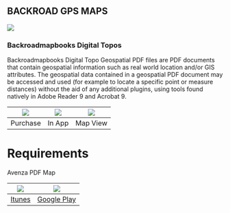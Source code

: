 ## BACKROAD GPS MAPS

![](http://www.backroadmapbooks.com/media/wysiwyg/parent-pages/Topo-Maps/2columns-titles-topo.jpg)

### Backroadmapbooks Digital Topos

Backroadmapbooks Digital Topo Geospatial PDF files are PDF documents that contain geospatial information such as real world location and/or GIS attributes.  The geospatial data contained in a geospatial PDF document may be accessed and used (for example to locate a specific point or measure distances) without the aid of any additional plugins, using tools found natively in Adobe Reader 9 and Acrobat 9.

|![](http://www.backroadmapbooks.com/media/wysiwyg/parent-pages/Topo-Maps/Avenza-Maps-Screenshots-01.png)|![](http://www.backroadmapbooks.com/media/wysiwyg/parent-pages/Topo-Maps/Avenza-Maps-Screenshots-02.png)|![](http://www.backroadmapbooks.com/media/wysiwyg/parent-pages/Topo-Maps/Avenza-Maps-Screenshots-03.png)|
|---|---|---|
|Purchase|In App|Map View|



# Requirements

Avenza PDF Map

|![](http://www.avenza.com/sites/default/files/images/download_on_the_app_store.png)|![](http://www.avenza.com/sites/default/files/images/android-app-on-google-play.png)|
|---|---|
|[Itunes](http://itunes.apple.com/ca/app/avenza-pdf-maps/id388424049?mt=8#)|[Google Play](https://play.google.com/store/apps/details?id=com.Avenza)|





